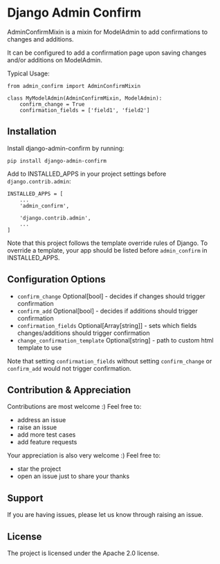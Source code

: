Django Admin Confirm
========

AdminConfirmMixin is a mixin for ModelAdmin to add confirmations to changes and additions.

It can be configured to add a confirmation page upon saving changes and/or additions on ModelAdmin.

Typical Usage:
    
    from admin_confirm import AdminConfirmMixin
    
    class MyModelAdmin(AdminConfirmMixin, ModelAdmin):
        confirm_change = True
        confirmation_fields = ['field1', 'field2']
       

Installation
------------

Install django-admin-confirm by running:

    pip install django-admin-confirm
    
Add to INSTALLED_APPS in your project settings before `django.contrib.admin`:
    
    INSTALLED_APPS = [
        ...
        'admin_confirm',

        'django.contrib.admin',
        ...
    ]
    
Note that this project follows the template override rules of Django.
To override a template, your app should be listed before `admin_confirm` in INSTALLED_APPS.

        
Configuration Options
--------
- `confirm_change` Optional[bool] - decides if changes should trigger confirmation
- `confirm_add` Optional[bool] - decides if additions should trigger confirmation
- `confirmation_fields` Optional[Array[string]] - sets which fields changes/additions should trigger confirmation
- `change_confirmation_template` Optional[string] - path to custom html template to use

Note that setting `confirmation_fields` without setting `confirm_change` or `confirm_add` would not trigger confirmation.

Contribution & Appreciation
----------

Contributions are most welcome :) Feel free to:
- address an issue
- raise an issue
- add more test cases
- add feature requests

Your appreciation is also very welcome :) Feel free to:
- star the project
- open an issue just to share your thanks

Support
-------

If you are having issues, please let us know through raising an issue.

License
-------

The project is licensed under the Apache 2.0 license.
